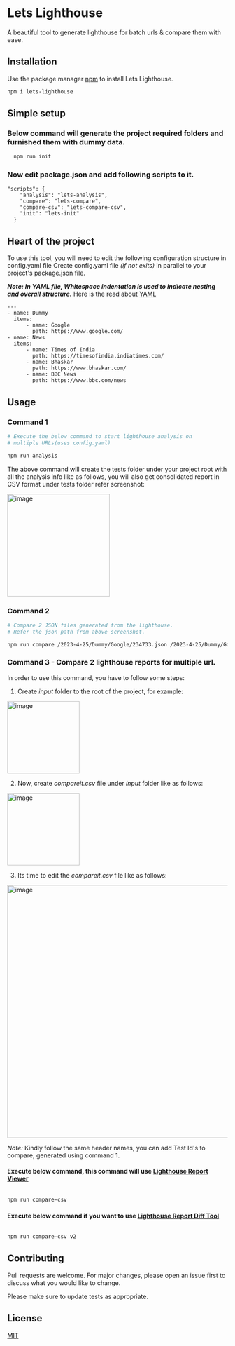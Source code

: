 # Lets Lighthouse

A beautiful tool to generate lighthouse for batch urls & compare them with ease.

## Installation

Use the package manager [npm](https://nodejs.org/en/download) to install Lets Lighthouse.

```bash
npm i lets-lighthouse
```

## Simple setup 

### Below command will generate the project required folders and furnished them with dummy data.

```bash
  npm run init
```

### Now edit package.json and add following scripts to it.

```
"scripts": {
    "analysis": "lets-analysis",
    "compare": "lets-compare",
    "compare-csv": "lets-compare-csv",
    "init": "lets-init"
  }
```

## Heart of the project

To use this tool, you will need to edit the following configuration structure in config.yaml file
Create config.yaml file *(if not exits)* in parallel to your project's package.json file.

***Note: _In YAML file, Whitespace indentation is used to indicate nesting and overall structure._***
Here is the read about [YAML](https://docs.fileformat.com/programming/yaml/#syntax)

```
---
- name: Dummy
  items:
      - name: Google
        path: https://www.google.com/
- name: News
  items:
      - name: Times of India
        path: https://timesofindia.indiatimes.com/
      - name: Bhaskar
        path: https://www.bhaskar.com/
      - name: BBC News
        path: https://www.bbc.com/news
```


## Usage

### Command 1

```bash
# Execute the below command to start lighthouse analysis on
# multiple URLs(uses config.yaml)

npm run analysis
```
The above command will create the tests folder under your project root
with all the analysis info like as follows, you will also get consolidated report
in CSV format under tests folder refer screenshot:

<img width="234" alt="image" src="https://user-images.githubusercontent.com/6508575/234552270-8b7a93f1-419c-47e6-83b6-9f9ac4c28971.png">


### Command 2

```bash
# Compare 2 JSON files generated from the lighthouse.
# Refer the json path from above screenshot.

npm run compare /2023-4-25/Dummy/Google/234733.json /2023-4-25/Dummy/Google/234547.json

```

### Command 3 - Compare 2 lighthouse reports for multiple url.

In order to use this command, you have to follow some steps:
1. Create *input* folder to the root of the project, for example: 
<img width="165" alt="image" src="https://user-images.githubusercontent.com/6508575/234642413-50db8a42-f27f-45c5-b6f6-211b67d739c0.png">

2. Now, create *compareit.csv* file under *input* folder like as follows:
<img width="165" alt="image" src="https://user-images.githubusercontent.com/6508575/234642878-44138bb9-4b9a-4134-8ac3-c5f17988c917.png">

3. Its time to edit the *compareit.csv* file like as follows:
<img width="577" alt="image" src="https://user-images.githubusercontent.com/6508575/234643104-01d54873-6ef0-4851-be53-a55aab64cdb2.png">

*Note:* Kindly follow the same header names, you can add Test Id's to compare, generated using command 1.

####  Execute below command, this command will use [Lighthouse Report Viewer](https://googlechrome.github.io/lighthouse/viewer/)
```bash

npm run compare-csv
```

####  Execute below command if you want to use [Lighthouse Report Diff Tool](https://googlechrome.github.io/lighthouse-ci/difftool/)
```bash

npm run compare-csv v2
```


## Contributing

Pull requests are welcome. For major changes, please open an issue first
to discuss what you would like to change.

Please make sure to update tests as appropriate.

## License

[MIT](https://choosealicense.com/licenses/mit/)